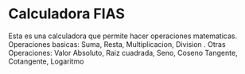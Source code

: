 # Calculadora FIAS
Esta es una calculadora que permite hacer operaciones matematicas. 
Operaciones basicas: Suma, Resta, Multiplicacion, Division . Otras Operaciones: Valor Absoluto, Raiz cuadrada, Seno, Coseno Tangente, Cotangente, Logaritmo